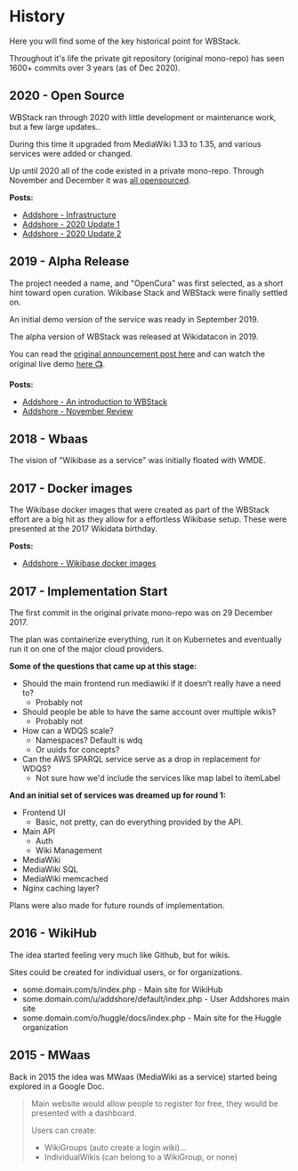 # History

Here you will find some of the key historical point for WBStack.

Throughout it's life the private git repository (original mono-repo) has seen 1600+ commits over 3 years (as of Dec 2020).

## 2020 - Open Source

WBStack ran through 2020 with little development or maintenance work, but a few large updates..

During this time it upgraded from MediaWiki 1.33 to 1.35, and various services were added or changed.

Up until 2020 all of the code existed in a private mono-repo. Through November and December it was [all opensourced](https://github.com/wbstack).

**Posts:**

- [Addshore - Infrastructure](https://addshore.com/2020/01/wbstack-infrastructure/)
- [Addshore - 2020 Update 1](https://addshore.com/2020/04/wbstack-2020-update-1/)
- [Addshore - 2020 Update 2](https://addshore.com/2020/05/wbstack-2020-update-2/)

## 2019 - Alpha Release

The project needed a name, and "OpenCura" was first selected, as a short hint toward open curation.
Wikibase Stack and WBStack were finally settled on.

An initial demo version of the service was ready in September 2019.

The alpha version of WBStack was released at Wikidatacon in 2019.

You can read the [original announcement post here](https://addshore.com/2019/11/an-introduction-to-wbstack/) and can watch the original live demo [here 📺](https://media.ccc.de/v/wikidatacon2019-19-lightning_talks_2#t=1147).

**Posts:**

- [Addshore - An introduction to WBStack](https://addshore.com/2019/11/an-introduction-to-wbstack/)
- [Addshore - November Review](https://addshore.com/2019/11/wbstack-november-review/)

## 2018 - Wbaas

The vision of "Wikibase as a service" was initially floated with WMDE.

## 2017 - Docker images

The Wikibase docker images that were created as part of the WBStack effort are a big hit as they allow for a effortless Wikibase setup. These were presented at the 2017 Wikidata birthday.

**Posts:**

- [Addshore - Wikibase docker images](https://addshore.com/2017/12/wikibase-docker-images/)

## 2017 - Implementation Start

The first commit in the original private mono-repo was on 29 December 2017.

The plan was containerize everything, run it on Kubernetes and eventually run it on one of the major cloud providers.

**Some of the questions that came up at this stage:**

- Should the main frontend run mediawiki if it doesn’t really have a need to?
  - Probably not
- Should people be able to have the same account over multiple wikis?
  - Probably not
- How can a WDQS scale?
  - Namespaces? Default is wdq
  - Or uuids for concepts?
- Can the AWS SPARQL service serve as a drop in replacement for WDQS?
  - Not sure how we'd include the services like map label to itemLabel

**And an initial set of services was dreamed up for round 1:**

- Frontend UI
  - Basic, not pretty, can do everything provided by the API.
- Main API
  - Auth
  - Wiki Management
- MediaWiki
- MediaWiki SQL
- MediaWiki memcached
- Nginx caching layer?

Plans were also made for future rounds of implementation.

## 2016 - WikiHub

The idea started feeling very much like Github, but for wikis.

Sites could be created for individual users, or for organizations.

- some.domain.com/s/index.php - Main site for WikiHub
- some.domain.com/u/addshore/default/index.php - User Addshores main site
- some.domain.com/o/huggle/docs/index.php - Main site for the Huggle organization

## 2015 - MWaas

Back in 2015 the idea was MWaas (MediaWiki as a service) started being explored in a Google Doc.

> Main website would allow people to register for free, they would be presented with a dashboard.
>
> Users can create:
>
>- WikiGroups (auto create a login wiki)...
>- IndividualWikis (can belong to a WikiGroup, or none)
